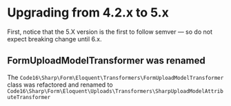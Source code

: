 # Upgrading from 4.2.x to 5.x

First, notice that the 5.X version is the first to follow semver — so do not expect breaking change until 6.x.

## FormUploadModelTransformer was renamed

The `Code16\Sharp\Form\Eloquent\Transformers\FormUploadModelTransformer` class was refactored and renamed to `Code16\Sharp\Form\Eloquent\Uploads\Transformers\SharpUploadModelAttributeTransformer`

